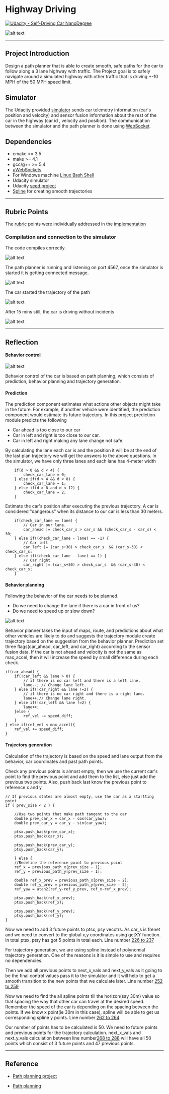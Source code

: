 # Highway Driving
[![Udacity - Self-Driving Car NanoDegree](https://s3.amazonaws.com/udacity-sdc/github/shield-carnd.svg)](http://www.udacity.com/drive)

[//]: # (Image References)

[image1]: ./docs/Result_15_mins.png "Simulator"
[image2]: ./docs/Result_1.png "Performance"
[image3]: ./docs/Result_7_mins.png "Results"
[image4]: ./docs/Behavior_control.png "Behavior Control"
[image5]: ./docs/Compilation.png "Compilation"
[image6]: ./docs/Simulation_connection.png "Simulator connection"
[image7]: ./docs/Behavioral_overview.png "Behavioral planning"


![alt text][image3]

---
   
## Project Introduction

Design a path planner that is able to create smooth, safe paths for the car to follow along a 3 lane highway with traffic. The Project goal is to safely navigate around a simulated highway with other traffic that is driving +-10 MPH of the 50 MPH speed limit. 

## Simulator
The Udacity provided [simulator](https://github.com/udacity/self-driving-car-sim/releases/tag/T3_v1.2) sends car telemetry information (car's position and velocity) and sensor fusion information about the rest of the car in the highway (car id , velocity and position). The communication between the simulator and the path planner is done using [WebSocket](https://en.wikipedia.org/wiki/WebSocket). 

## Dependencies

* cmake >= 3.5
* make >= 4.1
* gcc/g++ >= 5.4
* [uWebSockets](https://github.com/uWebSockets/uWebSockets)
* For Windows machine [Linux Bash Shell](https://www.howtogeek.com/249966/how-to-install-and-use-the-linux-bash-shell-on-windows-10/)
* Udacity simulator
* Udacity [seed project](https://github.com/udacity/CarND-Path-Planning-Project)
* [Spline](http://kluge.in-chemnitz.de/opensource/spline/) for creating smooth trajectories

---

## Rubric Points

The [rubric](https://review.udacity.com/#!/rubrics/1971/view) points were individually addressed in the [implementation](https://github.com/velsarav/Highway-Driving)

### Compilation and connection to the simulator
The code compiles correctly.

![alt text][image5]

The path planner is running and listening on port 4567, once the simulator is started it is getting connected message.

![alt text][image6]

The car started the trajectory of the path

![alt text][image2]

After 15 mins still, the car is driving without incidents

![alt text][image1]

---

## Reflection

#### Behavior control

![alt text][image4]

Behavior control of the car is based on path planning, which consists of prediction, behavior planning and trajectory generation.

#### Prediction
The prediction component estimates what actions other objects might take in the future. For example, if another vehicle were identified, the prediction component would estimate its future trajectory. In this project prediction module predicts the following
* Car ahead is too close to our car
* Car in left and right is too close to our car.
* Car in left and right making any lane change not safe.

By calculating the lane each car is and the position it will be at the end of the last plan trajectory we will get the answers to the above questions. 
In the simulator, we have only three lanes and each lane has 4-meter width

```
    if(d > 0 && d < 4) {
        check_car_lane = 0;
    } else if(d > 4 && d < 8) {
        check_car_lane = 1;
    } else if(d > 8 and d < 12) {
        check_car_lane = 2;
    }

```

Estimate the car's position after executing the previous trajectory. A car is considered "dangerous" when its distance to our car is less than 30 meters.

```
    if(check_car_lane == lane) {
        // Car in our lane.
        car_ahead |= check_car_s > car_s && (check_car_s - car_s) < 30;					
    } else if((check_car_lane - lane) == -1) {
        // Car left
        car_left |= (car_s+30) > check_car_s  && (car_s-30) < check_car_s;
    } else if((check_car_lane - lane) == 1) {
        // Car right
        car_right |= (car_s+30) > check_car_s  && (car_s-30) < check_car_s;
    }

```

#### Behavior planning

Following the behavior of the car needs to be planned.
* Do we need to change the lane if there is a car in front of us?
* Do we need to speed up or slow down?

![alt text][image7]

Behavior planner takes the input of maps, route, and predictions about what other vehicles are likely to do and suggests the trajectory module create trajectory based on the suggestion from the behavior planner. Prediction set three flags(car_ahead, car_left, and car_right) according to the sensor fusion data. If the car is not ahead and velocity is not the same as max_accel, then it will increase the speed by small difference during each check.

```
if(car_ahead) {
    if(!car_left && lane > 0) {
        // if there is no car left and there is a left lane.
        lane--; // Change lane left.
    } else if(!car_right && lane !=2) {
        // if there is no car right and there is a right lane.
        lane++;// Change lane right.
    } else if(!car_left && lane !=2) {
        lane++;
    }else {
        ref_vel -= speed_diff;
    }
} else if(ref_vel < max_accel){
    ref_vel += speed_diff;
}
```


#### Trajectory generation
Calculation of the trajectory is based on the speed and lane output from the behavior, car coordinates and past path points.

Check any previous points is almost empty, then we use the current car's point to find the previous point and add them to the list, else just add the previous two points. Also, push back last know the previous point to reference x and y

```
// If previous states are almost empty, use the car as a startting point
if ( prev_size < 2 ) {

    //Use two points that make path tangent to the car
    double prev_car_x = car_x - cos(car_yaw);
    double prev_car_y = car_y - sin(car_yaw);

    ptsx.push_back(prev_car_x);
    ptsx.push_back(car_x);

    ptsy.push_back(prev_car_y);
    ptsy.push_back(car_y);

    } else {
    //Redefine the reference point to previous point
    ref_x = previous_path_x[prev_size - 1];
    ref_y = previous_path_y[prev_size - 1];

    double ref_x_prev = previous_path_x[prev_size - 2];
    double ref_y_prev = previous_path_y[prev_size - 2];
    ref_yaw = atan2(ref_y-ref_y_prev, ref_x-ref_x_prev);

    ptsx.push_back(ref_x_prev);
    ptsx.push_back(ref_x);

    ptsy.push_back(ref_y_prev);
    ptsy.push_back(ref_y);
}
```

Now we need to add 3 future points to ptsx, psy vecotrs. As car_s is frenet and we need to convert to the global x,y coordinates using getXY function. In total ptsx, ptsy has got 5 points in total each. Line number [226 to 237](https://github.com/velsarav/Highway-Driving/blob/master/src/main.cpp#L226)

For trajectory generation, we are using spline instead of polynomial trajectory generation. One of the reasons is it is simple to use and requires no dependencies.

Then we add all previous points to next_x_vals and next_y_vals as it going to be the final control values pass it to the simulator and it will help to get a smooth transition to the new points that we calculate later. Line number [252 to 259](https://github.com/velsarav/Highway-Driving/blob/master/src/main.cpp#L252)

Now we need to find the all spline points till the horizon(say 30m) value so that spacing the way that other car can travel at the desired speed. Remember the speed of the car is depending on the spacing between the points. If we know x point(ie 30m in this case), spline will be able to get us corresponding spline y points. Line number [262 to 264](https://github.com/velsarav/Highway-Driving/blob/master/src/main.cpp#L262)

Our number of points has to be calculated is 50. We need to future points and previous points for the trajectory calculation. next_x_vals and next_y_vals calculation between line number[268 to 288](https://github.com/velsarav/Highway-Driving/blob/master/src/main.cpp#L268) will have all 50 points which consist of 3 future points and 47 previous points.


---

## Reference
* [Path planning project](https://github.com/darienmt/CarND-Path-Planning-Project-P1)

* [Path planning](https://medium.com/intro-to-artificial-intelligence/path-planning-project-udacitys-self-driving-car-nanodegree-be1f531cc4f7)



